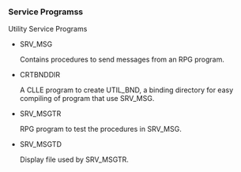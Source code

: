 ### Service Programss

Utility Service Programs

* SRV_MSG 

    Contains procedures to send messages from an RPG program.

* CRTBNDDIR

   A CLLE program to create UTIL_BND, a binding directory for easy compiling of program that use SRV_MSG.

* SRV_MSGTR

     RPG program to test the procedures in SRV_MSG.

* SRV_MSGTD
  
  Display file used by SRV_MSGTR.
